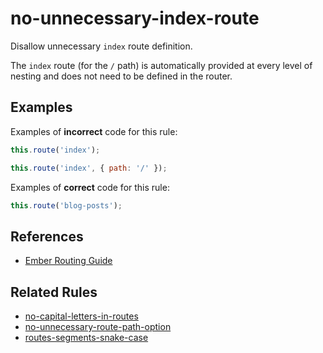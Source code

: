 # no-unnecessary-index-route

Disallow unnecessary `index` route definition.

The `index` route (for the `/` path) is automatically provided at every level of nesting and does not need to be defined in the router.

## Examples

Examples of **incorrect** code for this rule:

```js
this.route('index');
```

```js
this.route('index', { path: '/' });
```

Examples of **correct** code for this rule:

```js
this.route('blog-posts');
```

## References

- [Ember Routing Guide](https://guides.emberjs.com/release/routing/)

## Related Rules

- [no-capital-letters-in-routes](no-capital-letters-in-routes.md)
- [no-unnecessary-route-path-option](no-unnecessary-route-path-option.md)
- [routes-segments-snake-case](routes-segments-snake-case.md)
